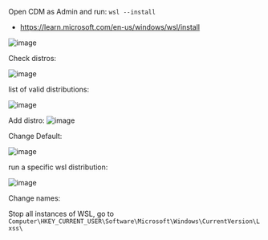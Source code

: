 

Open CDM as Admin and run: `wsl --install`

- https://learn.microsoft.com/en-us/windows/wsl/install


![image](https://github.com/geraldotech/CheatSheets/assets/92253544/740f7172-4d96-42b4-8041-1cbcc59141cd)


Check distros: 

![image](https://github.com/geraldotech/CheatSheets/assets/92253544/c4a2cfa1-868c-431d-87b5-4dad8a5db7b4)

list of valid distributions:

![image](https://github.com/geraldotech/CheatSheets/assets/92253544/905662f8-2fe8-4006-b394-0c3e235c5940)

Add distro:
![image](https://github.com/geraldotech/CheatSheets/assets/92253544/87212799-5417-42ae-8bd5-aa05b4752be9)

Change Default:

![image](https://github.com/geraldotech/CheatSheets/assets/92253544/8a82790c-2e0e-4582-9b7c-ad8a285b7d39)

run a specific wsl distribution:

![image](https://github.com/geraldotech/CheatSheets/assets/92253544/2380e2c1-d3db-4782-b346-8ee7ba2b6394)

Change names:

Stop all instances of WSL, go to `Computer\HKEY_CURRENT_USER\Software\Microsoft\Windows\CurrentVersion\Lxss\`
